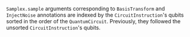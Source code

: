 `Samplex.sample` arguments corresponding to `BasisTransform` and `InjectNoise` annotations are indexed by the `CircuitInstruction`'s qubits sorted in the order of the `QuantumCircuit`.
Previously, they followed the unsorted `CircuitInstruction`'s qubits.
